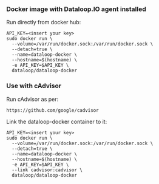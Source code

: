 ### Docker image with Dataloop.IO agent installed

Run directly from docker hub:

```
API_KEY=<insert your key>
sudo docker run \
  --volume=/var/run/docker.sock:/var/run/docker.sock \
  --detach=true \
  --name=dataloop-docker \
  --hostname=$(hostname) \
  -e API_KEY=$API_KEY \
  dataloop/dataloop-docker
```

### Use with cAdvisor

Run cAdvisor as per:

    https://github.com/google/cadvisor

Link the dataloop-docker container to it:

```
API_KEY=<insert your key>
sudo docker run \
  --volume=/var/run/docker.sock:/var/run/docker.sock \
  --detach=true \
  --name=dataloop-docker \
  --hostname=$(hostname) \
  -e API_KEY=$API_KEY \
  --link cadvisor:cadvisor \
  dataloop/dataloop-docker
```

